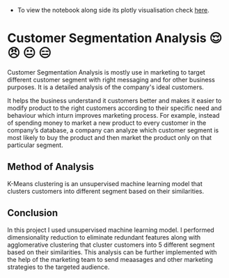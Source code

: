 * To view the notebook along side its plotly visualisation check [here](https://nbviewer.org/github/toludoyin/customer_segmentation/blob/main/kmeans_clustering.ipynb).
# Customer Segmentation Analysis 😌 😠 😐 😑
Customer Segmentation Analysis is mostly use in marketing to target different customer segment with right messaging and for other business purposes. It is a detailed analysis of the company's ideal customers.

It helps the business understand it customers better and makes it easier to modify product to the right customers according to their specific need and behaviour which inturn improves marketing process. For example, instead of spending money to market a new product to every customer in the company’s database, a company can analyze which customer segment is most likely to buy the product and then market the product only on that particular segment.

## Method of Analysis
K-Means clustering is an unsupervised machine learning model that clusters customers into different segment based on their similarities.

## Conclusion
In this project I used unsupervised machine learning model. I performed dimensionality reduction to eliminate redundant features along with agglomerative clustering that cluster customers into 5 different segment based on their similarities. This analysis can be further implemented with the help of the marketing team to send meaasages and other marketing strategies to the targeted audience.
